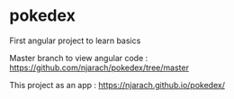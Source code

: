 # pokedex
First angular project to learn basics

Master branch to view angular code : https://github.com/njarach/pokedex/tree/master

This project as an app : https://njarach.github.io/pokedex/

